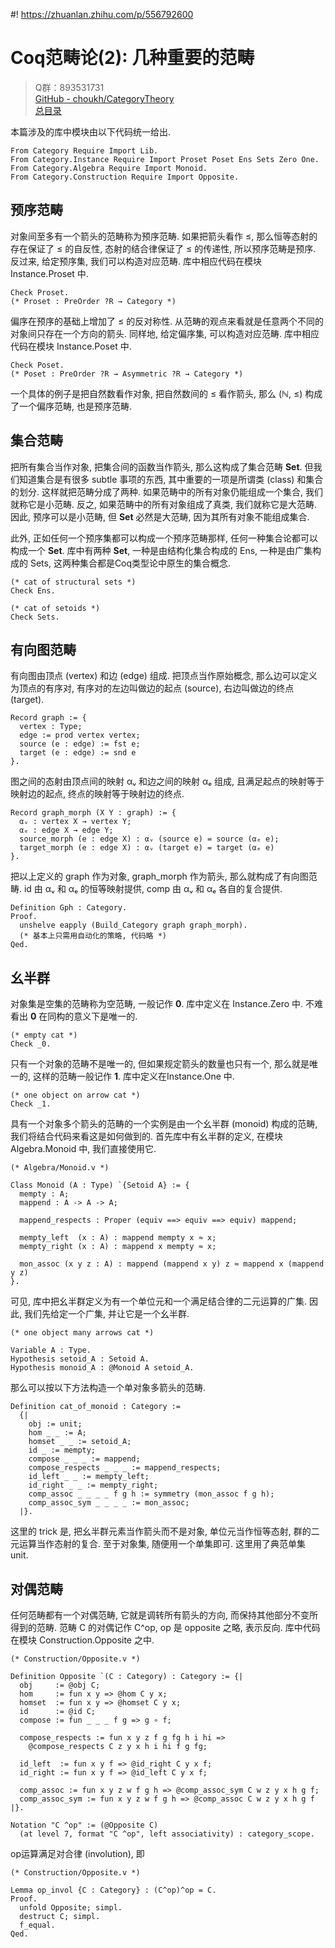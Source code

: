 #! https://zhuanlan.zhihu.com/p/556792600
# Coq范畴论(2): 几种重要的范畴

> Q群：893531731  
> [GitHub - choukh/CategoryTheory](https://github.com/choukh/CategoryTheory)  
> [总目录](https://zhuanlan.zhihu.com/p/551448520)  

本篇涉及的库中模块由以下代码统一给出.

```Coq
From Category Require Import Lib.
From Category.Instance Require Import Proset Poset Ens Sets Zero One.
From Category.Algebra Require Import Monoid.
From Category.Construction Require Import Opposite.
```

## 预序范畴

对象间至多有一个箭头的范畴称为预序范畴. 如果把箭头看作 ≤, 那么恒等态射的存在保证了 ≤ 的自反性, 态射的结合律保证了 ≤ 的传递性, 所以预序范畴是预序. 反过来, 给定预序集, 我们可以构造对应范畴. 库中相应代码在模块 Instance.Proset 中.

```Coq
Check Proset.
(* Proset : PreOrder ?R → Category *)
```

偏序在预序的基础上增加了 ≤ 的反对称性. 从范畴的观点来看就是任意两个不同的对象间只存在一个方向的箭头. 同样地, 给定偏序集, 可以构造对应范畴. 库中相应代码在模块 Instance.Poset 中.

```Coq
Check Poset.
(* Poset : PreOrder ?R → Asymmetric ?R → Category *)
```

一个具体的例子是把自然数看作对象, 把自然数间的 ≤ 看作箭头, 那么 (ℕ, ≤) 构成了一个偏序范畴, 也是预序范畴.

## 集合范畴

把所有集合当作对象, 把集合间的函数当作箭头, 那么这构成了集合范畴 **Set**. 但我们知道集合是有很多 subtle 事项的东西, 其中重要的一项是所谓类 (class) 和集合的划分. 这样就把范畴分成了两种. 如果范畴中的所有对象仍能组成一个集合, 我们就称它是小范畴. 反之, 如果范畴中的所有对象组成了真类, 我们就称它是大范畴. 因此, 预序可以是小范畴, 但 **Set** 必然是大范畴, 因为其所有对象不能组成集合.

此外, 正如任何一个预序集都可以构成一个预序范畴那样, 任何一种集合论都可以构成一个 **Set**. 库中有两种 **Set**, 一种是由结构化集合构成的 Ens, 一种是由广集构成的 Sets, 这两种集合都是Coq类型论中原生的集合概念.

```Coq
(* cat of structural sets *)
Check Ens.

(* cat of setoids *)
Check Sets.
```

## 有向图范畴

有向图由顶点 (vertex) 和边 (edge) 组成. 把顶点当作原始概念, 那么边可以定义为顶点的有序对, 有序对的左边叫做边的起点 (source), 右边叫做边的终点 (target).

```Coq
Record graph := {
  vertex : Type;
  edge := prod vertex vertex;
  source (e : edge) := fst e;
  target (e : edge) := snd e
}.
```

图之间的态射由顶点间的映射 αᵥ 和边之间的映射 αₑ 组成, 且满足起点的映射等于映射边的起点, 终点的映射等于映射边的终点.

```Coq
Record graph_morph (X Y : graph) := {
  αᵥ : vertex X → vertex Y;
  αₑ : edge X → edge Y;
  source_morph (e : edge X) : αᵥ (source e) = source (αₑ e);
  target_morph (e : edge X) : αᵥ (target e) = target (αₑ e)
}.
```

把以上定义的 graph 作为对象, graph_morph 作为箭头, 那么就构成了有向图范畴. id 由 αᵥ 和 αₑ 的恒等映射提供, comp 由 αᵥ 和 αₑ 各自的复合提供.

```Coq
Definition Gph : Category.
Proof.
  unshelve eapply (Build_Category graph graph_morph).
  (* 基本上只需用自动化的策略, 代码略 *)
Qed.
```

## 幺半群

对象集是空集的范畴称为空范畴, 一般记作 **0**. 库中定义在 Instance.Zero 中. 不难看出 **0** 在同构的意义下是唯一的.

```Coq
(* empty cat *)
Check _0.
```

只有一个对象的范畴不是唯一的, 但如果规定箭头的数量也只有一个, 那么就是唯一的, 这样的范畴一般记作 **1**. 库中定义在Instance.One 中.

```Coq
(* one object on arrow cat *)
Check _1.
```

具有一个对象多个箭头的范畴的一个实例是由一个幺半群 (monoid) 构成的范畴, 我们将结合代码来看这是如何做到的. 首先库中有幺半群的定义, 在模块 Algebra.Monoid 中, 我们直接使用它.

```Coq
(* Algebra/Monoid.v *)

Class Monoid (A : Type) `{Setoid A} := {
  mempty : A;
  mappend : A -> A -> A;

  mappend_respects : Proper (equiv ==> equiv ==> equiv) mappend;

  mempty_left  (x : A) : mappend mempty x ≈ x;
  mempty_right (x : A) : mappend x mempty ≈ x;

  mon_assoc (x y z : A) : mappend (mappend x y) z ≈ mappend x (mappend y z)
}.
```

可见, 库中把幺半群定义为有一个单位元和一个满足结合律的二元运算的广集. 因此, 我们先给定一个广集, 并让它是一个幺半群.

```Coq
(* one object many arrows cat *)

Variable A : Type.
Hypothesis setoid_A : Setoid A.
Hypothesis monoid_A : @Monoid A setoid_A.
```

那么可以按以下方法构造一个单对象多箭头的范畴.

```Coq
Definition cat_of_monoid : Category :=
  {|
    obj := unit;
    hom _ _ := A;
    homset _ _ := setoid_A;
    id _ := mempty;
    compose _ _ _ := mappend;
    compose_respects _ _ _ := mappend_respects;
    id_left _ _ := mempty_left;
    id_right _ _ := mempty_right;
    comp_assoc _ _ _ _ f g h := symmetry (mon_assoc f g h);
    comp_assoc_sym _ _ _ _ := mon_assoc;
  |}.
```

这里的 trick 是, 把幺半群元素当作箭头而不是对象, 单位元当作恒等态射, 群的二元运算当作态射的复合. 至于对象集, 随便用一个单集即可. 这里用了典范单集 unit.

## 对偶范畴

任何范畴都有一个对偶范畴, 它就是调转所有箭头的方向, 而保持其他部分不变所得到的范畴. 范畴 C 的对偶记作 C^op, op 是 opposite 之略, 表示反向. 库中代码在模块 Construction.Opposite 之中.

```Coq
(* Construction/Opposite.v *)

Definition Opposite `(C : Category) : Category := {|
  obj     := @obj C;
  hom     := fun x y => @hom C y x;
  homset  := fun x y => @homset C y x;
  id      := @id C;
  compose := fun _ _ _ f g => g ∘ f;

  compose_respects := fun x y z f g fg h i hi =>
    @compose_respects C z y x h i hi f g fg;

  id_left  := fun x y f => @id_right C y x f;
  id_right := fun x y f => @id_left C y x f;

  comp_assoc := fun x y z w f g h => @comp_assoc_sym C w z y x h g f;
  comp_assoc_sym := fun x y z w f g h => @comp_assoc C w z y x h g f
|}.

Notation "C ^op" := (@Opposite C)
  (at level 7, format "C ^op", left associativity) : category_scope.
```

op运算满足对合律 (involution), 即

```Coq
(* Construction/Opposite.v *)

Lemma op_invol {C : Category} : (C^op)^op = C.
Proof.
  unfold Opposite; simpl.
  destruct C; simpl.
  f_equal.
Qed.
```

